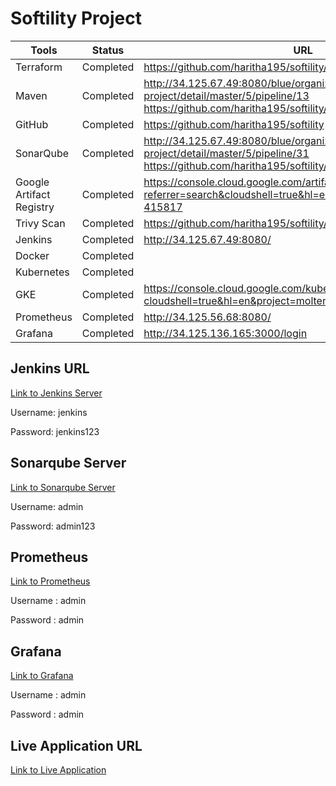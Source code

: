 
# Softility Project

|Tools| Status  | URL  |
|---|---|---|
| Terraform  |  Completed |  https://github.com/haritha195/softility/tree/master/terraform-code |
| Maven  |  Completed |  http://34.125.67.49:8080/blue/organizations/jenkins/softility-project/detail/master/5/pipeline/13 https://github.com/haritha195/softility/blob/master/Jenkinsfile#L23 |
| GitHub | Completed | https://github.com/haritha195/softility |
| SonarQube | Completed | http://34.125.67.49:8080/blue/organizations/jenkins/softility-project/detail/master/5/pipeline/31 https://github.com/haritha195/softility/blob/master/Jenkinsfile#L39 |
|  Google Artifact Registry | Completed | https://console.cloud.google.com/artifacts?referrer=search&cloudshell=true&hl=en&project=molten-medley-415817 |
| Trivy Scan | Completed | https://github.com/haritha195/softility/blob/master/Jenkinsfile#L53 |
| Jenkins | Completed | http://34.125.67.49:8080/ |
| Docker | Completed | |
| Kubernetes | Completed |  |
| GKE | Completed | https://console.cloud.google.com/kubernetes/list/overview?cloudshell=true&hl=en&project=molten-medley-415817 |
| Prometheus | Completed | http://34.125.56.68:8080/
| Grafana | Completed | http://34.125.136.165:3000/login

## Jenkins URL
[Link to Jenkins Server](http://34.125.67.49:8080/job/softility-project/job/master/)

Username: jenkins

Password: jenkins123

## Sonarqube Server
[Link to Sonarqube Server](http://34.16.191.60:9000/dashboard?id=softility-java-app)

Username: admin

Password: admin123

## Prometheus
[Link to Prometheus](http://34.125.56.68:8080/)

Username : admin

Password : admin

## Grafana
[Link to Grafana](http://34.125.136.165:3000/login)

Username : admin

Password : admin

## Live Application URL
[Link to Live Application](http://34.125.21.188:8080/)
